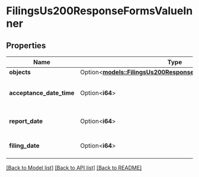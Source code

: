 # FilingsUs200ResponseFormsValueInner

## Properties

Name | Type | Description | Notes
------------ | ------------- | ------------- | -------------
**objects** | Option<[**models::FilingsUs200ResponseFormsValueInnerObjects**](FilingsUS_200_response_forms_value_inner_objects.md)> |  | [optional]
**acceptance_date_time** | Option<**i64**> | AcceptanceDateTime is the date and time when the filing was accepted. | [optional]
**report_date** | Option<**i64**> | ReportDate is the date when the filing was reported. | [optional]
**filing_date** | Option<**i64**> | FilingDate is the date when the filing was filed. | [optional]

[[Back to Model list]](../README.md#documentation-for-models) [[Back to API list]](../README.md#documentation-for-api-endpoints) [[Back to README]](../README.md)


